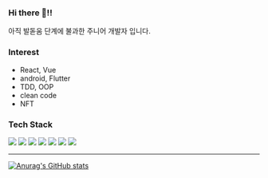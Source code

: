 
### Hi there 👋!!

<!--
**park-se-jun/park-se-jun** is a ✨ _special_ ✨ repository because its `README.md` (this file) appears on your GitHub profile.

Here are some ideas to get you started:

- 🔭 I’m currently working on ...
- 🌱 I’m currently learning ...
- 👯 I’m looking to collaborate on ...
- 🤔 I’m looking for help with ...
- 💬 Ask me about ...
- 📫 How to reach me: ...
- 😄 Pronouns: ...
- ⚡ Fun fact: ...
-->

아직 발돋움 단계에 불과한 주니어 개발자 입니다.

### Interest
- React, Vue
- android, Flutter
- TDD, OOP
- clean code
- NFT
### Tech Stack
<a href="https://reactjs.org"><img src ="https://img.shields.io/badge/React-61DAFB?style=flat&logo=React&logoColor=black"/></a>
<a href="https://www.java.com"><img src ="https://img.shields.io/badge/Java-007396?style=flat&logo=Java&logoColor=black"/></a>
<a href="https://ko.wikipedia.org/wiki/C_(%ED%94%84%EB%A1%9C%EA%B7%B8%EB%9E%98%EB%B0%8D_%EC%96%B8%EC%96%B4)"><img src ="https://img.shields.io/badge/C-A8B9CC?style=flat&logo=C&logoColor=black"/></a>
<a href="https://www.python.org/"><img src ="https://img.shields.io/badge/Python-3776AB?style=flat&logo=Python&logoColor=white"/></a>
<a href="https://ko.wikipedia.org/wiki/%EC%9E%90%EB%B0%94%EC%8A%A4%ED%81%AC%EB%A6%BD%ED%8A%B8"><img src ="https://img.shields.io/badge/JavaScript-F7DF1E?style=flat&logo=JavaScript&logoColor=white"/></a>
<a href="https://ko.wikipedia.org/wiki/HTML"><img src ="https://img.shields.io/badge/HTML5-E34F26?style=flat&logo=HTML5&logoColor=white"/></a>
<a href="https://ko.wikipedia.org/wiki/CSS"><img src ="https://img.shields.io/badge/CSS-1572B6?style=flat&logo=CSS3&logoColor=white"/></a>

---
[![Anurag's GitHub stats](https://github-readme-stats.vercel.app/api?username=park-se-jun)](https://github.com/anuraghazra/github-readme-stats)
